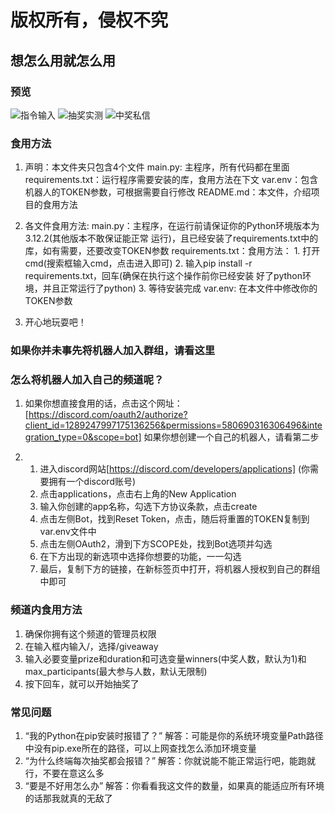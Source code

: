 # 版权所有，侵权不究

## 想怎么用就怎么用

### 预览
![指令输入](https://github.com/user-attachments/assets/26a023a5-4d33-4f68-b23a-964eaa32b2ce)
![抽奖实测](https://github.com/user-attachments/assets/561d2341-cb1b-44f0-a994-8a3af2b2003c)
![中奖私信](https://github.com/user-attachments/assets/c25dee90-3522-4422-b4d2-4a846cd5a85e)

### 食用方法

1. 声明：本文件夹只包含4个文件
    main.py: 主程序，所有代码都在里面
    requirements.txt：运行程序需要安装的库，食用方法在下文
    var.env：包含机器人的TOKEN参数，可根据需要自行修改
    README.md：本文件，介绍项目的食用方法

2. 各文件食用方法:
    main.py：主程序，在运行前请保证你的Python环境版本为3.12.2(其他版本不敢保证能正常
    运行)，且已经安装了requirements.txt中的库，如有需要，还要改变TOKEN参数
    requirements.txt：食用方法：
        1. 打开cmd(搜索框输入cmd，点击进入即可)
        2. 输入pip install -r requirements.txt，回车(确保在执行这个操作前你已经安装
        好了python环境，并且正常运行了python)
        3. 等待安装完成
    var.env: 在本文件中修改你的TOKEN参数

3. 开心地玩耍吧！

### 如果你并未事先将机器人加入群组，请看这里

### 怎么将机器人加入自己的频道呢？

1. 如果你想直接食用的话，点击这个网址：[https://discord.com/oauth2/authorize?client_id=1289247997175136256&permissions=580690316306496&integration_type=0&scope=bot]
如果你想创建一个自己的机器人，请看第二步

2. 1. 进入discord网站[https://discord.com/developers/applications]
        (你需要拥有一个discord账号)
   2. 点击applications，点击右上角的New Application
   3. 输入你创建的app名称，勾选下方协议条款，点击create
   4. 点击左侧Bot，找到Reset Token，点击，随后将重置的TOKEN复制到var.env文件中
   5. 点击左侧OAuth2，滑到下方SCOPE处，找到Bot选项并勾选
   6. 在下方出现的新选项中选择你想要的功能，一一勾选
   7. 最后，复制下方的链接，在新标签页中打开，将机器人授权到自己的群组中即可

### 频道内食用方法

1. 确保你拥有这个频道的管理员权限
2. 在输入框内输入/，选择/giveaway
3. 输入必要变量prize和duration和可选变量winners(中奖人数，默认为1)和max_participants(最大参与人数，默认无限制)
4. 按下回车，就可以开始抽奖了

### 常见问题

1. “我的Python在pip安装时报错了？”
   解答：可能是你的系统环境变量Path路径中没有pip.exe所在的路径，可以上网查找怎么添加环境变量
2. “为什么终端每次抽奖都会报错？”
   解答：你就说能不能正常运行吧，能跑就行，不要在意这么多
3. “要是不好用怎么办”
   解答：你看看我这文件的数量，如果真的能适应所有环境的话那我就真的无敌了

